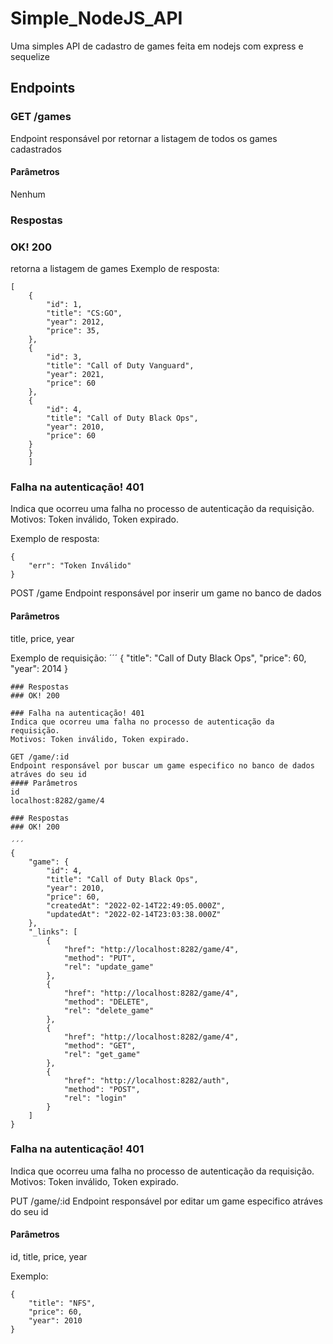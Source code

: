 # Simple_NodeJS_API
Uma simples API de cadastro de games feita em nodejs com express e sequelize
## Endpoints
### GET /games
Endpoint responsável por retornar a listagem de todos os games cadastrados
#### Parâmetros
Nenhum
### Respostas
### OK! 200
retorna a listagem de games
Exemplo de resposta:
```
[
    {
        "id": 1,
        "title": "CS:GO",
        "year": 2012,
        "price": 35,
    },
    {
        "id": 3,
        "title": "Call of Duty Vanguard",
        "year": 2021,
        "price": 60
    },
    {
        "id": 4,
        "title": "Call of Duty Black Ops",
        "year": 2010,
        "price": 60
    }
    }
    ]
```
### Falha na autenticação! 401
Indica que ocorreu uma falha no processo de autenticação da requisição.
Motivos: Token inválido, Token expirado.

Exemplo de resposta:
```
{
    "err": "Token Inválido"
}
```

POST /game
Endpoint responsável por inserir um game no banco de dados
#### Parâmetros
title, price, year

Exemplo de requisição:
´´´
{
    "title": "Call of Duty Black Ops",
    "price": 60,
    "year": 2014
}
```
### Respostas
### OK! 200

### Falha na autenticação! 401
Indica que ocorreu uma falha no processo de autenticação da requisição.
Motivos: Token inválido, Token expirado.

GET /game/:id
Endpoint responsável por buscar um game especifico no banco de dados atráves do seu id
#### Parâmetros
id
localhost:8282/game/4

### Respostas
### OK! 200

´´´
{
    "game": {
        "id": 4,
        "title": "Call of Duty Black Ops",
        "year": 2010,
        "price": 60,
        "createdAt": "2022-02-14T22:49:05.000Z",
        "updatedAt": "2022-02-14T23:03:38.000Z"
    },
    "_links": [
        {
            "href": "http://localhost:8282/game/4",
            "method": "PUT",
            "rel": "update_game"
        },
        {
            "href": "http://localhost:8282/game/4",
            "method": "DELETE",
            "rel": "delete_game"
        },
        {
            "href": "http://localhost:8282/game/4",
            "method": "GET",
            "rel": "get_game"
        },
        {
            "href": "http://localhost:8282/auth",
            "method": "POST",
            "rel": "login"
        }
    ]
}
```

### Falha na autenticação! 401
Indica que ocorreu uma falha no processo de autenticação da requisição.
Motivos: Token inválido, Token expirado.

PUT /game/:id
Endpoint responsável por editar um game especifico atráves do seu id
#### Parâmetros
id, title, price, year

Exemplo:
```
{
    "title": "NFS",
    "price": 60,
    "year": 2010
}
```

